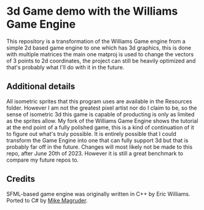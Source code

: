 # 3d Game demo with the Williams Game Engine

This repository is a transformation of the Williams Game engine from a simple 2d based game engine to one which has 3d graphics, this is done with multiple matrices the main one matproj is used to change the vectors of 3 points to 2d coordinates, the project can still be heavily optimized and that's probably what I'll do with it in the future.

## Additional details

All isometric sprites that this program uses are available in the Resources folder. However I am not the greatest pixel artist nor do I claim to be,
so the sense of isometric 3d this game is capable of producting is only as limited as the sprites allow.
My fork of the Williams Game Engine shows the tutorial at the end point of a fully polished game, this is a kind of continuation of it to figure out what's truly possible.
It is entirely possible that I could transform the Game Engine into one that can fully support 3d but that is probably far off in the future.
Changes will most likely not be made to this repo, after June 20th of 2023. However it is still a great benchmark to compare my future repos to.


## Credits

SFML-based game engine was originally written in C++ by Eric Williams. Ported to C# by [Mike Magruder](https://github.com/mikemag).
